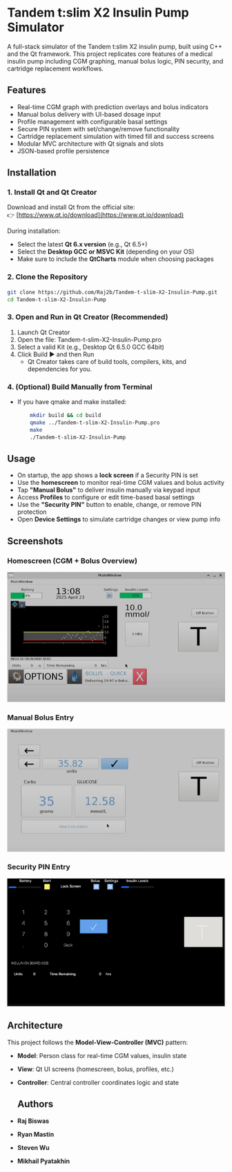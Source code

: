 # Tandem t:slim X2 Insulin Pump Simulator

A full-stack simulator of the Tandem t:slim X2 insulin pump, built using C++ and the Qt framework. This project replicates core features of a medical insulin pump including CGM graphing, manual bolus logic, PIN security, and cartridge replacement workflows.

## Features

- Real-time CGM graph with prediction overlays and bolus indicators
- Manual bolus delivery with UI-based dosage input
- Profile management with configurable basal settings
- Secure PIN system with set/change/remove functionality
- Cartridge replacement simulation with timed fill and success screens
- Modular MVC architecture with Qt signals and slots
- JSON-based profile persistence

## Installation

### 1. Install Qt and Qt Creator

Download and install Qt from the official site:  
👉 [https://www.qt.io/download](https://www.qt.io/download)

During installation:
- Select the latest **Qt 6.x version** (e.g., Qt 6.5+)
- Select the **Desktop GCC or MSVC Kit** (depending on your OS)
- Make sure to include the **QtCharts** module when choosing packages

### 2. Clone the Repository

```bash
git clone https://github.com/Raj2b/Tandem-t-slim-X2-Insulin-Pump.git
cd Tandem-t-slim-X2-Insulin-Pump
```
### 3. Open and Run in Qt Creator (Recommended)

1. Launch Qt Creator
2. Open the file: Tandem-t-slim-X2-Insulin-Pump.pro
3. Select a valid Kit (e.g., Desktop Qt 6.5.0 GCC 64bit)
4. Click Build ▶️ and then Run
   - Qt Creator takes care of build tools, compilers, kits, and dependencies for you.
     
### 4. (Optional) Build Manually from Terminal

  - If you have qmake and make installed:
    ```bash
        mkdir build && cd build
        qmake ../Tandem-t-slim-X2-Insulin-Pump.pro
        make
        ./Tandem-t-slim-X2-Insulin-Pump
    
## Usage
   - On startup, the app shows a **lock screen** if a Security PIN is set
   - Use the **homescreen** to monitor real-time CGM values and bolus activity
   - Tap **"Manual Bolus"** to deliver insulin manually via keypad input
   - Access **Profiles** to configure or edit time-based basal settings
   - Use the **"Security PIN"** button to enable, change, or remove PIN protection
   - Open **Device Settings** to simulate cartridge changes or view pump info

## Screenshots

### Homescreen (CGM + Bolus Overview)
![Homescreen](screenshots/Homescreen.png)

### Manual Bolus Entry
![Manual Bolus](screenshots/ManualBolus.png)

### Security PIN Entry
![PIN Screen](screenshots/LockScreen.png)

## Architecture

This project follows the **Model-View-Controller (MVC)** pattern:
- **Model**: Person class for real-time CGM values, insulin state
- **View**: Qt UI screens (homescreen, bolus, profiles, etc.)
- **Controller**: Central controller coordinates logic and state

  ## Authors

- **Raj Biswas**  
- **Ryan Mastin**  
- **Steven Wu**
- **Mikhail Pyatakhin**  

